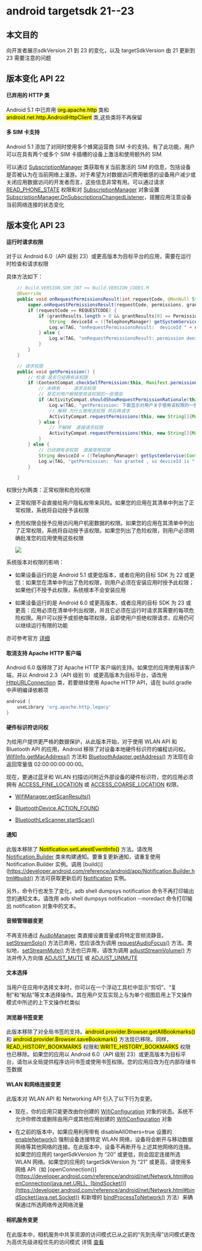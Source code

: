 # android targetsdk 21--23

## 本文目的

向开发者展示sdkVersion 21 到 23 的变化，以及 targetSdkVersion 由 21 更新到 23 需要注意的问题

## 版本变化 API 22

#### 已弃用的 HTTP 类

Android 5.1 中已弃用 <mark>org.apache.http</mark> 类和 <mark>android.net.http.AndroidHttpClient</mark> 类,这些类将不再保留

#### 多 SIM 卡支持

Android 5.1 添加了对同时使用多个蜂窝运营商 SIM 卡的支持。有了此功能，用户可以在具有两个或多个 SIM 卡插槽的设备上激活和使用额外的 SIM.

可以通过 [SubscriptionManager](https://developer.android.com/reference/android/telephony/SubscriptionManager.html) 类获取有关当前激活的 SIM 的信息，包括设备是否被认为在当前网络上漫游。对于希望为对数据访问费用敏感的设备用户减少或关闭应用数据访问的开发者而言，这些信息非常有用。可以通过请求 [READ_PHONE_STATE](https://developer.android.com/reference/android/Manifest.permission.html#READ_PHONE_STATE) 权限和对 [SubscriptionManager](https://developer.android.com/reference/android/telephony/SubscriptionManager.html) 对象设置 [SubscriptionManager.OnSubscriptionsChangedListener](https://developer.android.com/reference/android/telephony/SubscriptionManager.OnSubscriptionsChangedListener.html)，提醒应用注意设备当前网络连接的状态变化

## 版本变化 API 23

#### 运行时请求权限

对于以 Android 6.0（API 级别 23）或更高版本为目标平台的应用，需要在运行时检查和请求权限

具体方法如下：

```java
	// Build.VERSION.SDK_INT >= Build.VERSION_CODES.M
    @Override
    public void onRequestPermissionsResult(int requestCode, @NonNull String[] permissions, @NonNull int[] grantResults) {
        super.onRequestPermissionsResult(requestCode, permissions, grantResults);
        if (requestCode == REQUESTCODE) {
            if (grantResults.length > 0 && grantResults[0] == PermissionChecker.PERMISSION_GRANTED) {
                String  deviceId = ((TelephonyManager) getSystemService(Context.TELEPHONY_SERVICE)).getDeviceId();
                Log.w(TAG, "onRequestPermissionsResult:  deviceId " + deviceId);
            } else {
                Log.w(TAG, "onRequestPermissionsResult: permission denied");
            }
        }
    }

	// 请求权限
    public void getPermission() {
		// 检查 是否已经拥有该权限
        if (ContextCompat.checkSelfPermission(this, Manifest.permission.READ_PHONE_STATE) != PackageManager.PERMISSION_GRANTED) {
        	// 未拥有 --  请求该权限
            // 是否对用户解释使用该权限的一些理由
            if (ActivityCompat.shouldShowRequestPermissionRationale(this, Manifest.permission.READ_PHONE_STATE)) {
                Log.w(TAG, "getPermission: 下面显示对用户关于使用该权限的一些解释");
                // 解释 为什么使用该权限 然后再请求
                ActivityCompat.requestPermissions(this, new String[]{Manifest.permission.READ_PHONE_STATE}, REQUESTCODE);
            } else {
                // 不解释  直接请求权限
                ActivityCompat.requestPermissions(this, new String[]{Manifest.permission.READ_PHONE_STATE}, REQUESTCODE);
            }
        } else {
        	// 已经拥有该权限  直接使用权限
            String deviceId = ((TelephonyManager) getSystemService(Context.TELEPHONY_SERVICE)).getDeviceId();
            Log.w(TAG, "getPermission:  has granted , so deviceId is " + deviceId);
        }

    }
```

权限分为两类：正常权限和危险权限

 - 正常权限不会直接给用户隐私权带来风险。如果您的应用在其清单中列出了正常权限，系统将自动授予该权限

 - 危险权限会授予应用访问用户机密数据的权限。如果您的应用在其清单中列出了正常权限，系统将自动授予该权限。如果您列出了危险权限，则用户必须明确批准您的应用使用这些权限

   ![](http://upload-images.jianshu.io/upload_images/650671-3297bcf7a0e7f34b.png?imageMogr2/auto-orient/strip%7CimageView2/2/w/1240)

系统版本对权限的影响：

 - 如果设备运行的是 Android 5.1 或更低版本，或者应用的目标 SDK 为 22 或更低：如果您在清单中列出了危险权限，则用户必须在安装应用时授予此权限；如果他们不授予此权限，系统根本不会安装应用

 - 如果设备运行的是 Android 6.0 或更高版本，或者应用的目标 SDK 为 23 或更高：应用必须在清单中列出权限，并且它必须在运行时请求其需要的每项危险权限。用户可以授予或拒绝每项权限，且即使用户拒绝权限请求，应用仍可以继续运行有限的功能

亦可参考官方 [详细](https://developer.android.com/training/permissions/requesting.html)

#### 取消支持 Apache HTTP 客户端

Android 6.0 版移除了对 Apache HTTP 客户端的支持。如果您的应用使用该客户端，并以 Android 2.3（API 级别 9）或更高版本为目标平台，请改用 [HttpURLConnection](https://developer.android.com/reference/java/net/HttpURLConnection.html) 类，若要继续使用 Apache HTTP API，请在 build.gradle 中声明编译依赖项
```gradle
android {
    useLibrary 'org.apache.http.legacy'
}
```

#### 硬件标识符访问权

为给用户提供更严格的数据保护，从此版本开始，对于使用 WLAN API 和 Bluetooth API 的应用，Android 移除了对设备本地硬件标识符的编程访问权。[WifiInfo.getMacAddress()](https://developer.android.com/reference/android/net/wifi/WifiInfo.html#getMacAddress()) 方法和 [BluetoothAdapter.getAddress()](https://developer.android.com/reference/android/bluetooth/BluetoothAdapter.html#getAddress()) 方法现在会返回常量值 02:00:00:00:00:00。

现在，要通过蓝牙和 WLAN 扫描访问附近外部设备的硬件标识符，您的应用必须拥有 [ACCESS_FINE_LOCATION](https://developer.android.com/reference/android/Manifest.permission.html#ACCESS_FINE_LOCATION) 或 [ACCESS_COARSE_LOCATION](https://developer.android.com/reference/android/Manifest.permission.html#ACCESS_COARSE_LOCATION) 权限。

 - [WifiManager.getScanResults()](https://developer.android.com/reference/android/net/wifi/WifiManager.html#getScanResults())

 - [BluetoothDevice.ACTION_FOUND](https://developer.android.com/reference/android/bluetooth/BluetoothDevice.html#ACTION_FOUND)

 - [BluetoothLeScanner.startScan()](https://developer.android.com/reference/android/bluetooth/le/BluetoothLeScanner.html#startScan(android.bluetooth.le.ScanCallback))

#### 通知

此版本移除了 <mark>Notification.setLatestEventInfo()</mark> 方法。请改用 [Notification.Builder](https://developer.android.com/reference/android/app/Notification.Builder.html) 类来构建通知。要重复更新通知，请重复使用 Notification.Builder 实例。调用 [build()](https://developer.android.com/reference/android/app/Notification.Builder.html#build() 方法可获取更新后的 [Notification](https://developer.android.com/reference/android/app/Notification.html) 实例。

另外，命令行也发生了变化，adb shell dumpsys notification 命令不再打印输出您的通知文本。请改用 adb shell dumpsys notification --noredact 命令打印输出 notification 对象中的文本。


#### 音频管理器变更

不再支持通过 [AudioManager](https://developer.android.com/reference/android/media/AudioManager.html) 类直接设置音量或将特定音频流静音。[setStreamSolo()](https://developer.android.com/reference/android/media/AudioManager.html#setStreamSolo(int,%20boolean)) 方法已弃用，您应该改为调用 [requestAudioFocus()](https://developer.android.com/reference/android/media/AudioManager.html#requestAudioFocus(android.media.AudioManager.OnAudioFocusChangeListener,%20int,%20int)) 方法。类似地，[setStreamMute()](https://developer.android.com/reference/android/media/AudioManager.html#setStreamMute(int,%20boolean)) 方法也已弃用，请改为调用 [adjustStreamVolume()](https://developer.android.com/reference/android/media/AudioManager.html#adjustStreamVolume(int,%20int,%20int)) 方法并传入方向值 [ADJUST_MUTE](https://developer.android.com/reference/android/media/AudioManager.html#ADJUST_MUTE) 或 [ADJUST_UNMUTE](https://developer.android.com/reference/android/media/AudioManager.html#ADJUST_UNMUTE)


#### 文本选择

当用户在应用中选择文本时，你可以在一个浮动工具栏中显示“剪切”、“复制”和“粘贴”等文本选择操作。其在用户交互实现上与为单个视图启用上下文操作模式中所述的上下文操作栏类似

#### 浏览器书签变更

此版本移除了对全局书签的支持。<mark>android.provider.Browser.getAllBookmarks()</mark> 和 <mark>android.provider.Browser.saveBookmark()</mark> 方法现已移除。同样，<mark>READ_HISTORY_BOOKMARKS</mark> 权限和<mark> WRITE_HISTORY_BOOKMARKS</mark> 权限也已移除。如果您的应用以 Android 6.0（API 级别 23）或更高版本为目标平台，请勿从全局提供程序访问书签或使用书签权限。您的应用应改为在内部存储书签数据

#### WLAN 和网络连接变更

此版本对 WLAN API 和 Networking API 引入了以下行为变更。

 - 现在，你的应用只能更改由你创建的 [WifiConfiguration](https://developer.android.com/reference/android/net/wifi/WifiConfiguration.html) 对象的状态。系统不允许你修改或删除由用户或其他应用创建的 [WifiConfiguration](https://developer.android.com/reference/android/net/wifi/WifiConfiguration.html) 对象

 - 在之前的版本中，如果应用利用带有 disableAllOthers=true 设置的 [enableNetwork()](https://developer.android.com/reference/android/net/wifi/WifiManager.html#enableNetwork(int,%20boolean)) 强制设备连接特定 WLAN 网络，设备将会断开与移动数据网络等其他网络的连接。在此版本中，设备不再断开与上述其他网络的连接。如果您的应用的 targetSdkVersion 为 “20” 或更低，则会固定连接所选 WLAN 网络。如果您的应用的 targetSdkVersion 为 “21” 或更高，请使用多网络 API（如 [openConnection()](https://developer.android.com/reference/android/net/Network.html#openConnection(java.net.URL)、[bindSocket()](https://developer.android.com/reference/android/net/Network.html#bindSocket(java.net.Socket)) 和新增的 [bindProcessToNetwork()](https://developer.android.com/reference/android/net/ConnectivityManager.html#bindProcessToNetwork(android.net.Network)) 方法）来确保通过所选网络传送网络流量

#### 相机服务变更

在此版本中，相机服务中共享资源的访问模式已从之前的“先到先得”访问模式更改为高优先级进程优先的访问模式
详情 [查看](https://developer.android.com/about/versions/marshmallow/android-6.0-changes.html#behavior-camera)





